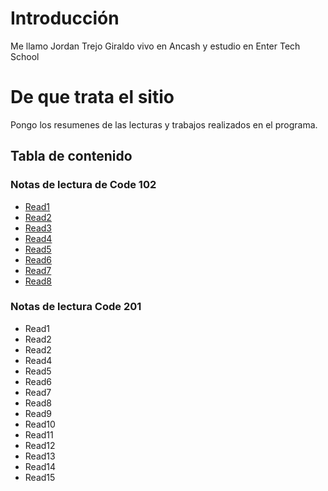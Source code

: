 # Introducción
Me llamo Jordan Trejo Giraldo vivo en Ancash y estudio en Enter Tech School
# De que trata el sitio
Pongo los resumenes de las lecturas y trabajos realizados en el programa.
## Tabla de contenido
### Notas de lectura de Code 102
* [Read1](https://jordantgr.github.io/Reading-notes_n2_1/Code102/Readme01)
* [Read2](https://jordantgr.github.io/Reading-notes_n2_1/Code102/readme02)
* [Read3](https://jordantgr.github.io/Reading-notes_n2_1/Code102/readme03)
* [Read4](https://jordantgr.github.io/Reading-notes_n2_1/Code102/readme04)
* [Read5](https://jordantgr.github.io/Reading-notes_n2_1/Code102/readme05)
* [Read6](https://jordantgr.github.io/Reading-notes_n2_1/Code102/readme06)
* [Read7](https://jordantgr.github.io/Reading-notes_n2_1/Code102/readme07)
* [Read8](https://jordantgr.github.io/Reading-notes_n2_1/Code102/readme08)
### Notas de lectura Code 201
* Read1
* Read2
* Read2
* Read4
* Read5
* Read6
* Read7
* Read8
* Read9
* Read10
* Read11
* Read12
* Read13
* Read14
* Read15

